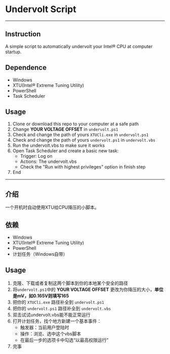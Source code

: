 # Undervolt Script

---

## Instruction

A simple script to automatically undervolt your Intel® CPU at computer startup.

## Dependence

- Windows
- XTU(Intel® Extreme Tuning Utility)
- PowerShell
- Task Scheduler

## Usage

1. Clone or download this repo to your computer at a safe path
2. Change **YOUR VOLTAGE OFFSET** in `undervolt.ps1`
3. Check and change the path of yours  `XTUCli.exe` in `undervolt.ps1`
4. Check and change the path of yours  `undervolt.ps1` in `undervolt.vbs`
5. Run the undervolt.vbs to make sure it works
6. Open Task Scheduler and create a basic new task:
   - Trigger: Log on
   - Actions: The undervolt.vbs
   - Check the "Run with highest privileges" option in finish step
7. End

---

## 介绍

一个开机时自动使用XTU给CPU降压的小脚本。

## 依赖

- Windows
- XTU(Intel® Extreme Tuning Utility)
- PowerShell
- 计划任务（Windows自带）

## Usage

1. 克隆、下载或者复制这两个脚本到你的本地某个安全的路径
2. 将`undervolt.ps1`中的 **YOUR VOLTAGE OFFSET** 更改为你降压的大小，**单位是mV，如0.165V则填写165**
3. 把你的 `XTUCli.exe` 路径补全到 `undervolt.ps1`
4. 把你的  `undervolt.ps1` 路径补全到 `undervolt.vbs`
5. 双击试试undervolt.vbs能不能正常运行
6. 打开计划任务，找个地方新建一个基本事件：
   - 触发器：当前用户登陆时
   - 操作：浏览、选中这个vbs脚本
   - 在最后一步的选项卡中勾选“以最高权限运行”
7. 完事
